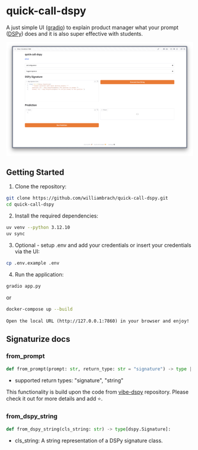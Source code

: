 # quick-call-dspy

A just simple UI ([gradio](https://github.com/gradio-app/gradio)) to explain product manager what your prompt ([DSPy](https://github.com/stanfordnlp/dspy)) does and it is also super effective with students.

![demo](assets/demo.webp)

## Getting Started

1. Clone the repository:
```bash
git clone https://github.com/williambrach/quick-call-dspy.git
cd quick-call-dspy
```
2. Install the required dependencies:
```bash
uv venv --python 3.12.10
uv sync
```

3. Optional - setup .env and add your credentials or insert your credentials via the UI:
```bash
cp .env.example .env
```


4. Run the application:
```bash
gradio app.py
```
or 
```bash
docker-compose up --build
```

`Open the local URL (http://127.0.0.1:7860) in your browser and enjoy!`

## Signaturize docs

### from_prompt

```python
def from_prompt(prompt: str, return_type: str = "signature") -> type | str:
```
- supported return types: "signature", "string"

This functionality is build upon the code from 
[vibe-dspy](https://raw.githubusercontent.com/Archelunch/vibe-dspy/refs/heads/main/src/signature_generator.py) repository. Please check it out for more details and add ⭐️.

### from_dspy_string

```python
def from_dspy_string(cls_string: str) -> type[dspy.Signature]:
```
- cls_string: A string representation of a DSPy signature class.
